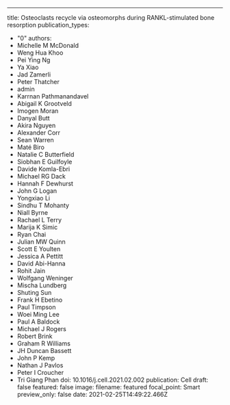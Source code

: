 ---
title: Osteoclasts recycle via osteomorphs during RANKL-stimulated bone resorption
publication_types:
  - "0"
authors:
  - Michelle M McDonald
  - Weng Hua Khoo
  - Pei Ying Ng
  - Ya Xiao
  - Jad Zamerli
  - Peter Thatcher
  - admin
  - Karrnan Pathmanandavel
  - Abigail K Grootveld
  - Imogen Moran
  - Danyal Butt
  - Akira Nguyen
  - Alexander Corr
  - Sean Warren
  - Maté Biro
  - Natalie C Butterfield
  - Siobhan E Guilfoyle
  - Davide Komla-Ebri
  - Michael RG Dack
  - Hannah F Dewhurst
  - John G Logan
  - Yongxiao Li
  - Sindhu T Mohanty
  - Niall Byrne
  - Rachael L Terry
  - Marija K Simic
  - Ryan Chai
  - Julian MW Quinn
  - Scott E Youlten
  - Jessica A Pettitt
  - David Abi-Hanna
  - Rohit Jain
  - Wolfgang Weninger
  - Mischa Lundberg
  - Shuting Sun
  - Frank H Ebetino
  - Paul Timpson
  - Woei Ming Lee
  - Paul A Baldock
  - Michael J Rogers
  - Robert Brink
  - Graham R Williams
  - JH Duncan Bassett
  - John P Kemp
  - Nathan J Pavlos
  - Peter I Croucher
  - Tri Giang Phan
doi: 10.1016/j.cell.2021.02.002
publication: Cell
draft: false
featured: false
image:
  filename: featured
  focal_point: Smart
  preview_only: false
date: 2021-02-25T14:49:22.466Z
